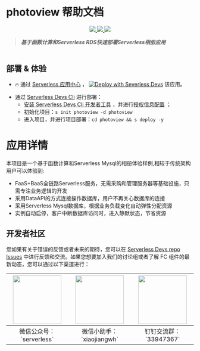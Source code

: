 # photoview 帮助文档

<p align="center" class="flex justify-center">
    <a href="https://www.serverless-devs.com" class="ml-1">
    <img src="http://editor.devsapp.cn/icon?package=photoview&type=packageType">
  </a>
  <a href="http://www.devsapp.cn/details.html?name=photoview" class="ml-1">
    <img src="http://editor.devsapp.cn/icon?package=photoview&type=packageVersion">
  </a>
  <a href="http://www.devsapp.cn/details.html?name=photoview" class="ml-1">
    <img src="http://editor.devsapp.cn/icon?package=photoview&type=packageDownload">
  </a>
</p>

<description>

> ***基于函数计算和Serverless RDS快速部署Serverless相册应用***
</description>

<table>



</table>

<codepre id="codepre">

</codepre>

<deploy>

## 部署 & 体验

<appcenter>

- :fire: 通过 [Serverless 应用中心](https://fcnext.console.aliyun.com/applications/create?template=photoview) ，
  [![Deploy with Severless Devs](https://img.alicdn.com/imgextra/i1/O1CN01w5RFbX1v45s8TIXPz_!!6000000006118-55-tps-95-28.svg)](https://fcnext.console.aliyun.com/applications/create?template=photoview)  该应用。

</appcenter>

- 通过 [Serverless Devs Cli](https://www.serverless-devs.com/serverless-devs/install) 进行部署：
    - [安装 Serverless Devs Cli 开发者工具](https://www.serverless-devs.com/serverless-devs/install) ，并进行[授权信息配置](https://www.serverless-devs.com/fc/config) ；
    - 初始化项目：`s init photoview -d photoview`
    - 进入项目，并进行项目部署：`cd photoview && s deploy -y`

</deploy>

<appdetail id="flushContent">

# 应用详情

本项目是一个基于函数计算和Serverless Mysql的相册体验样例,相较于传统架构用户可以体验到:
* FaaS+BaaS全链路Serverless服务，无需采购和管理服务器等基础设施，只需专注业务逻辑的开发
* 采用DataAPI的方式连接操作数据库，用户不再关心数据库的连接
* 采用Serverless Mysql数据库，根据业务负载变化自动弹性分配资源
* 实例自动启停，客户中断数据库访问时，进入静默状态，节省资源





</appdetail>

<devgroup>

## 开发者社区

您如果有关于错误的反馈或者未来的期待，您可以在 [Serverless Devs repo Issues](https://github.com/serverless-devs/serverless-devs/issues) 中进行反馈和交流。如果您想要加入我们的讨论组或者了解 FC 组件的最新动态，您可以通过以下渠道进行：

<p align="center">

| <img src="https://serverless-article-picture.oss-cn-hangzhou.aliyuncs.com/1635407298906_20211028074819117230.png" width="130px" > | <img src="https://serverless-article-picture.oss-cn-hangzhou.aliyuncs.com/1635407044136_20211028074404326599.png" width="130px" > | <img src="https://serverless-article-picture.oss-cn-hangzhou.aliyuncs.com/1635407252200_20211028074732517533.png" width="130px" > |
|--- | --- | --- |
| <center>微信公众号：\`serverless\`</center> | <center>微信小助手：\`xiaojiangwh\`</center> | <center>钉钉交流群：\`33947367\`</center> | 

</p>

</devgroup>